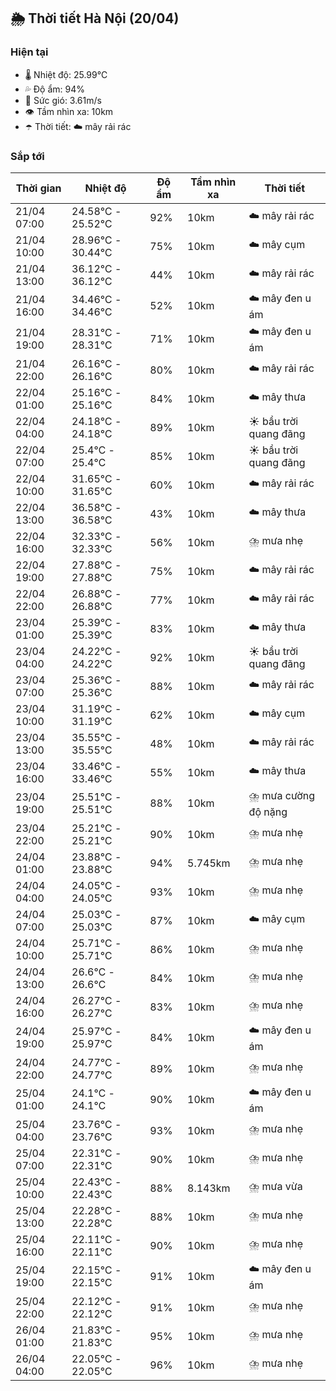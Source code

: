 ## 🌦️ Thời tiết Hà Nội (20/04)

### Hiện tại

- 🌡️ Nhiệt độ: 25.99℃
- 💦 Độ ẩm: 94%
- 💨 Sức gió: 3.61m/s
- 👁️ Tầm nhìn xa: 10km
- ☂️ Thời tiết: ☁️ mây rải rác

### Sắp tới

| Thời gian | Nhiệt độ | Độ ẩm | Tầm nhìn xa | Thời tiết |
| --- | --- | --- | --- | --- |
| 21/04 07:00 | 24.58℃ - 25.52℃ | 92% | 10km | ☁️ mây rải rác |
| 21/04 10:00 | 28.96℃ - 30.44℃ | 75% | 10km | ☁️ mây cụm |
| 21/04 13:00 | 36.12℃ - 36.12℃ | 44% | 10km | ☁️ mây rải rác |
| 21/04 16:00 | 34.46℃ - 34.46℃ | 52% | 10km | ☁️ mây đen u ám |
| 21/04 19:00 | 28.31℃ - 28.31℃ | 71% | 10km | ☁️ mây đen u ám |
| 21/04 22:00 | 26.16℃ - 26.16℃ | 80% | 10km | ☁️ mây rải rác |
| 22/04 01:00 | 25.16℃ - 25.16℃ | 84% | 10km | ☁️ mây thưa |
| 22/04 04:00 | 24.18℃ - 24.18℃ | 89% | 10km | ☀️ bầu trời quang đãng |
| 22/04 07:00 | 25.4℃ - 25.4℃ | 85% | 10km | ☀️ bầu trời quang đãng |
| 22/04 10:00 | 31.65℃ - 31.65℃ | 60% | 10km | ☁️ mây rải rác |
| 22/04 13:00 | 36.58℃ - 36.58℃ | 43% | 10km | ☁️ mây thưa |
| 22/04 16:00 | 32.33℃ - 32.33℃ | 56% | 10km | ⛈️ mưa nhẹ |
| 22/04 19:00 | 27.88℃ - 27.88℃ | 75% | 10km | ☁️ mây rải rác |
| 22/04 22:00 | 26.88℃ - 26.88℃ | 77% | 10km | ☁️ mây rải rác |
| 23/04 01:00 | 25.39℃ - 25.39℃ | 83% | 10km | ☁️ mây thưa |
| 23/04 04:00 | 24.22℃ - 24.22℃ | 92% | 10km | ☀️ bầu trời quang đãng |
| 23/04 07:00 | 25.36℃ - 25.36℃ | 88% | 10km | ☁️ mây rải rác |
| 23/04 10:00 | 31.19℃ - 31.19℃ | 62% | 10km | ☁️ mây cụm |
| 23/04 13:00 | 35.55℃ - 35.55℃ | 48% | 10km | ☁️ mây rải rác |
| 23/04 16:00 | 33.46℃ - 33.46℃ | 55% | 10km | ☁️ mây thưa |
| 23/04 19:00 | 25.51℃ - 25.51℃ | 88% | 10km | ⛈️ mưa cường độ nặng |
| 23/04 22:00 | 25.21℃ - 25.21℃ | 90% | 10km | ⛈️ mưa nhẹ |
| 24/04 01:00 | 23.88℃ - 23.88℃ | 94% | 5.745km | ⛈️ mưa nhẹ |
| 24/04 04:00 | 24.05℃ - 24.05℃ | 93% | 10km | ⛈️ mưa nhẹ |
| 24/04 07:00 | 25.03℃ - 25.03℃ | 87% | 10km | ☁️ mây cụm |
| 24/04 10:00 | 25.71℃ - 25.71℃ | 86% | 10km | ⛈️ mưa nhẹ |
| 24/04 13:00 | 26.6℃ - 26.6℃ | 84% | 10km | ⛈️ mưa nhẹ |
| 24/04 16:00 | 26.27℃ - 26.27℃ | 83% | 10km | ⛈️ mưa nhẹ |
| 24/04 19:00 | 25.97℃ - 25.97℃ | 84% | 10km | ☁️ mây đen u ám |
| 24/04 22:00 | 24.77℃ - 24.77℃ | 89% | 10km | ⛈️ mưa nhẹ |
| 25/04 01:00 | 24.1℃ - 24.1℃ | 90% | 10km | ☁️ mây đen u ám |
| 25/04 04:00 | 23.76℃ - 23.76℃ | 93% | 10km | ⛈️ mưa nhẹ |
| 25/04 07:00 | 22.31℃ - 22.31℃ | 90% | 10km | ⛈️ mưa nhẹ |
| 25/04 10:00 | 22.43℃ - 22.43℃ | 88% | 8.143km | ⛈️ mưa vừa |
| 25/04 13:00 | 22.28℃ - 22.28℃ | 88% | 10km | ⛈️ mưa nhẹ |
| 25/04 16:00 | 22.11℃ - 22.11℃ | 90% | 10km | ⛈️ mưa nhẹ |
| 25/04 19:00 | 22.15℃ - 22.15℃ | 91% | 10km | ☁️ mây đen u ám |
| 25/04 22:00 | 22.12℃ - 22.12℃ | 91% | 10km | ⛈️ mưa nhẹ |
| 26/04 01:00 | 21.83℃ - 21.83℃ | 95% | 10km | ⛈️ mưa nhẹ |
| 26/04 04:00 | 22.05℃ - 22.05℃ | 96% | 10km | ⛈️ mưa nhẹ |
